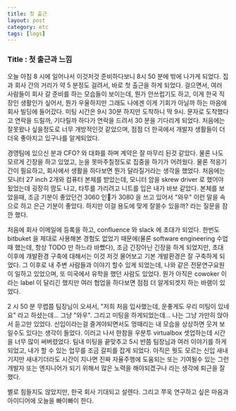 ```yaml
---
title: 첫 출근
layout: post
category: etc
tags: [logs]
---
```

### Title : 첫 출근과 느낌

오늘 아침 8 시에 일어나서 이것저것 준비하다보니 8시 50 분에 밖에 나가게 되었다. 집과 회사 간의 거리가 약 5 분정도 걸려서, 바로 첫 출근을 하게 되었다. 걸으면서, 여러 사람들이 회사 갈 준비를 하는 모습들이 보이는데, 뭔가 안쓰럽기도 하고, 이게 한국 직장인 생활인가 싶어서, 뭔가 우울하지만 그래도 나에겐 이게 기회가 아닐까 하는 마음에 회사 빌딩에 들어갔다. 미팅 시간은 9시 30분 하지만 도착하니 딱 9시. 문자로 도착했다고 연락을 드릴까, 기다릴까 하다가 연락을 드려서 30 분을 기다리게 되었다. 처음에는 잘못왔나 싶을정도로 너무 개방적인것 같았으며, 점점 더 한국에서 개발자 생활들이 더더욱 좋아지고 있구나를 알게되었다. 

경영팀에 있으신 분과 CFO? 와 대화를 하며 계약은 잘 마무리 된것 같았다. 물론 나도 모르게 긴장을 하고 있었고, 눈을 못마주칠정도로 집중을 하기가 어려웠다. 물론 적응기간이 필요하고, 회사에서 생활을 하다보면 뭔가 달라질거라는 생각을 했었다. 처음에는 모니터 27 inch 2개와 컴퓨터 본체를 받았는데, 모니터 암을 skrew driver 로 했어야 됬었는데 굉장히 땀도 나고, 타투를 가리려고 니트를 입은 내가 바보 같았다. 본체를 보았을때, 조금 기분이 좋았던건 3060 인가 3080 을 쓰고 있어서 "와우" 이런 말을 속으로 하고 은근 기분이 좋았다. 하지만 이걸 용도에 맞게 잘쓸수 있을까? 라는 질문을 잠깐 했다. 

처음에 회사 이메일에 등록을 하고, confluence 와 slack 에 초대가 되었다. 한번도 bitbuket 을 제대로 사용해본 경험도 없었기 때문에(물론 software engineering 수업때 했는데, 항상 TODO 만 하느라 바빴다), 조금 긴장아닌 긴장을 하게 되었지만, 초대 이후에 개발환경 구축에 대해서는 이것 저것 물어보고 기본 개발환경은 잘 구축하게 되었다. 그 이후로 내 주변 사람들과 이야기 할수 있게 되었는데, 나와 같은 전문연구요원이 일하고 있었으며, 또 미국에서 유학을 했던 사람도 있었다. 뭔가 아직은 cowoker 이라는 label 이 달리긴 했지만 여러 협업을 하다보면 점점 더 알게되겟지 하는 바램이 있었다. 

2 시 50 분 무렵쯤 팀장님이 오셔서, "저희 처음 입사했는데, 운좋게도 우리 미팅이 있네요" 라고 하셨는데... 그냥 "와우". 그리고 미팅을 하게되었는데... 나는 그냥 가만히 앉아서 듣고만 있었다. 신입이라는걸 즐겨야되면서도 멍때리는 내 모습을 상상하면 웃겨 보일수도 있다는 생각이 들었다. 이러고 나서 한참을 우분투 virtualbox 셋업하는데 시간을 너무 많이 써버렸었다. 팀내 미팅을 끝맞추고 5시 반쯤 팀장님과 여러 이야기를 하게 되었고, 내가 할 수 있는 업무를 조금 갈피를 잡게 되었다. 아직은 뭣도 모르는 신입 새내기지만 새내기더라도 시간이 지나면 진짜 자율주행에 도움되는 또는 기여될수 있는 그런 개발자 또는 엔지니어가 되기 위해서 많은 노력을 해야되겠구나 라는 생각에 퇴근을 잘했다. 

별로 힘들지도 않았지만, 한국 회사 기대되고 설렌다. 그리고 쭈욱 연구하고 싶은 마음과 아이디어에 오늘을 빠이빠이 한다.